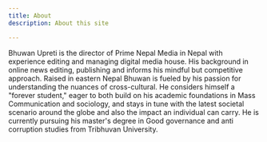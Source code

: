 ```yaml
---
title: About
description: About this site

---
```

Bhuwan Upreti is the director of Prime Nepal Media in Nepal with experience editing and managing digital media house. His background in online news editing, publishing and  informs his mindful but competitive approach. Raised in eastern Nepal Bhuwan is fueled by his passion for understanding the nuances of cross-cultural. He considers himself a "forever student," eager to both build on his academic foundations in Mass Communication and sociology, and stays in tune with the latest societal scenario around the globe and also the impact an individual can carry. He is currently pursuing his master's degree in Good governance and anti corruption studies from Tribhuvan University. 